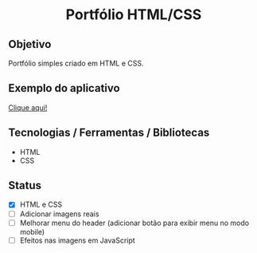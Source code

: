 <h1 align="center">Portfólio HTML/CSS</h1>

## Objetivo
Portfólio simples criado em HTML e CSS.

## Exemplo do aplicativo
[Clique aqui!](https://paulo-hst.github.io/portfolio/)

## Tecnologias / Ferramentas / Bibliotecas
- HTML
- CSS

## Status
- [x] HTML e CSS
- [ ] Adicionar imagens reais
- [ ] Melhorar menu do header (adicionar botão para exibir menu no modo mobile)
- [ ] Efeitos nas imagens em JavaScript

<!-- ## Links
- [ ]( ) -->
